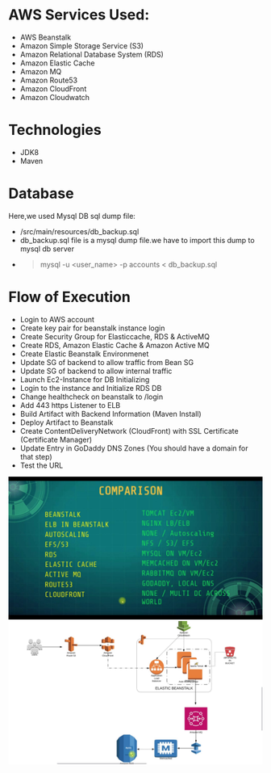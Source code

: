 # AWS Services Used:
- AWS Beanstalk
- Amazon Simple Storage Service (S3)
- Amazon Relational Database System (RDS)
- Amazon Elastic Cache
- Amazon MQ
- Amazon Route53
- Amazon CloudFront
- Amazon Cloudwatch

# Technologies
- JDK8
- Maven
  
# Database
Here,we used Mysql DB 
sql dump file:
- /src/main/resources/db_backup.sql
- db_backup.sql file is a mysql dump file.we have to import this dump to mysql db server
- > mysql -u <user_name> -p accounts < db_backup.sql

# Flow of Execution
- Login to AWS account
- Create key pair for beanstalk instance login
- Create Security Group for Elasticcache, RDS & ActiveMQ
- Create RDS, Amazon Elastic Cache & Amazon Active MQ
- Create Elastic Beanstalk Environmenet
- Update SG of backend to allow traffic from Bean SG
- Update SG of backend to allow internal traffic
- Launch Ec2-Instance for DB Initializing
- Login to the instance and Initialize RDS DB
- Change healthcheck on beanstalk to /login
- Add 443 https Listener to ELB
- Build Artifact with Backend Information (Maven Install)
- Deploy Artifact to Beanstalk
- Create ContentDeliveryNetwork (CloudFront) with SSL Certificate (Certificate Manager)
- Update Entry in GoDaddy DNS Zones (You should have a domain for that step)
- Test the URL

![Comparison](AWSReArchComp.jpg)
![Plan](SetupAWSReArch.jpg)



